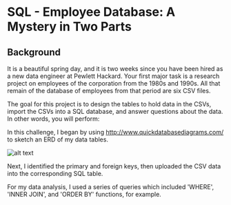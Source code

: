 # SQL - Employee Database: A Mystery in Two Parts

## Background

It is a beautiful spring day, and it is two weeks since you have been hired as a new data engineer at Pewlett Hackard. Your first major task is a research project on employees of the corporation from the 1980s and 1990s. All that remain of the database of employees from that period are six CSV files.

The goal for this project is to design the tables to hold data in the CSVs, import the CSVs into a SQL database, and answer questions about the data. In other words, you will perform:


In this challenge, I began by using http://www.quickdatabasediagrams.com/ to sketch an ERD of my data tables.

![alt text](https://github.com/JMazick/sql-challenge/blob/main/erd_image.png)

Next, I identified the primary and foreign keys, then uploaded the CSV data into the corresponding SQL table.

For my data analysis, I used a series of queries which included 'WHERE', 'INNER JOIN', and 'ORDER BY' functions, for example.

